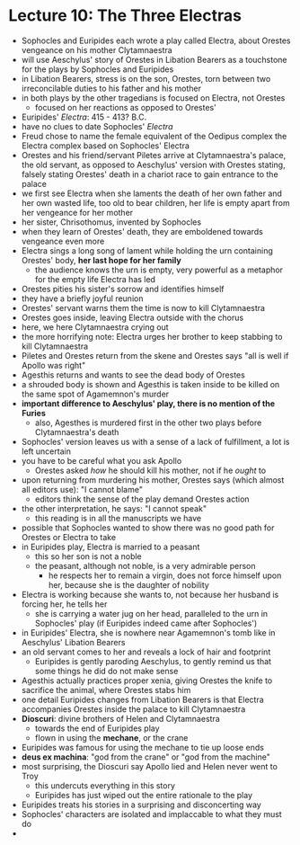 # Lecture 10: The Three Electras

- Sophocles and Euripides each wrote a play called Electra, about Orestes vengeance on his mother Clytamnaestra
- will use Aeschylus' story of Orestes in Libation Bearers as a touchstone for the plays by Sophocles and Euripides
- in Libation Bearers, stress is on the son, Orestes, torn between two irreconcilable duties to his father and his mother
- in both plays by the other tragedians is focused on Electra, not Orestes
  - focused on her reactions as opposed to Orestes'
- Euripides' *Electra*: 415 - 413? B.C.
- have no clues to date Sophocles' *Electra*
- Freud chose to name the female equivalent of the Oedipus complex the Electra complex based on Sophocles' Electra
- Orestes and his friend/servant Piletes arrive at Clytamnaestra's palace, the old servant, as opposed to Aeschylus' version with Orestes stating, falsely stating Orestes' death in a chariot race to gain entrance to the palace
- we first see Electra when she laments the death of her own father and her own wasted life, too old to bear children, her life is empty apart from her vengeance for her mother
- her sister, Chrisothomus, invented by Sophocles
- when they learn of Orestes' death, they are emboldened towards vengeance even more
- Electra sings a long  song of lament while holding the urn containing Orestes' body, **her last hope for her family**
  - the audience knows the urn is empty, very powerful as a metaphor for the empty life Electra has led
- Orestes pities his sister's sorrow and identifies himself
- they have a briefly joyful reunion
- Orestes' servant warns them the time is now to kill Clytamnaestra
- Orestes goes inside, leaving Electra outside with the chorus
- here, we here Clytamnaestra crying out
- the more horrifying note: Electra urges her brother to keep stabbing to kill Clytamnaestra
- Piletes and Orestes return from the skene and Orestes says "all is well if Apollo was right"
- Agesthis returns and wants to see the dead body of Orestes
- a shrouded body is shown and Agesthis is taken inside to be killed on the same spot of Agamemnon's murder
- **important difference to Aeschylus' play, there is no mention of the Furies**
  - also, Agesthes is murdered first in the other two plays before Clytamnaestra's death
- Sophocles' version leaves us with a sense of a lack of fulfillment, a lot is left uncertain
- you have to be careful what you ask Apollo
  - Orestes asked *how* he should kill his mother, not if he *ought* to
- upon returning from murdering his mother, Orestes says (which almost all editors use): "I cannot blame"
  - editors think the sense of the play demand Orestes action
- the other interpretation, he says: "I cannot speak"
  - this reading is in all the manuscripts we have
- possible that Sophocles wanted to show there was no good path for Orestes or Electra to take
- in Euripides play, Electra is married to a peasant
  - this so her son is not a noble
  - the peasant, although not noble, is a very admirable person
    - he respects her to remain a virgin, does not force himself upon her, because she is the daughter of nobility
- Electra is working because she wants to, not because her husband is forcing her, he tells her
  - she is carrying a water jug on her head, paralleled to the urn in Sophocles' play (if Euripides indeed came after Sophocles')
- in Euripides' Electra, she is nowhere near Agamemnon's tomb like in Aeschylus' Libation Bearers
- an old servant comes to her and reveals a lock of hair and footprint
  - Euripides is gently paroding Aeschylus, to gently remind us that some things he did do not make sense
- Agesthis actually practices proper xenia, giving Orestes the knife to sacrifice the animal, where Orestes stabs him
- one detail Euripides changes from Libation Bearers is that Electra accompanies Orestes inside the palace to kill Clytamnaestra
- **Dioscuri**: divine brothers of Helen and Clytamnaestra
  - towards the end of Euripides play
  - flown in using the **mechane**, or the crane
- Euripides was famous for using the mechane to tie up loose ends
- **deus ex machina**: "god from the crane" or "god from the machine"
- most surprising, the Dioscuri say Apollo lied and Helen never went to Troy
  - this undercuts everything in this story
  - Euripides has just wiped out the entire rationale to the play
- Euripides treats his stories in a surprising and disconcerting way
- Sophocles' characters are isolated and implaccable to what they must do
- 

